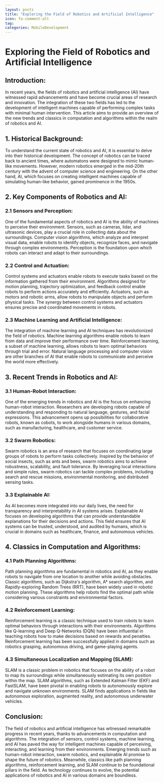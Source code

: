 ```yaml
---
layout: posts
title: "Exploring the Field of Robotics and Artificial Intelligence"
icon: fa-comment-alt
tag:      
categories: MobileDevelopment
---
```



# Exploring the Field of Robotics and Artificial Intelligence

## Introduction:

In recent years, the fields of robotics and artificial intelligence (AI) have witnessed rapid advancements and have become crucial areas of research and innovation. The integration of these two fields has led to the development of intelligent machines capable of performing complex tasks with minimal human intervention. This article aims to provide an overview of the new trends and classics in computation and algorithms within the realm of robotics and AI.

## 1. Historical Background:

To understand the current state of robotics and AI, it is essential to delve into their historical development. The concept of robotics can be traced back to ancient times, where automatons were designed to mimic human-like movements. However, modern robotics emerged in the mid-20th century with the advent of computer science and engineering. On the other hand, AI, which focuses on creating intelligent machines capable of simulating human-like behavior, gained prominence in the 1950s.

## 2. Key Components of Robotics and AI:

### 2.1 Sensors and Perception:

One of the fundamental aspects of robotics and AI is the ability of machines to perceive their environment. Sensors, such as cameras, lidar, and ultrasonic devices, play a crucial role in collecting data about the surroundings. Computer vision algorithms, which analyze and interpret visual data, enable robots to identify objects, recognize faces, and navigate through complex environments. Perception is the foundation upon which robots can interact and adapt to their surroundings.

### 2.2 Control and Actuation:

Control systems and actuators enable robots to execute tasks based on the information gathered from their environment. Algorithms designed for motion planning, trajectory optimization, and feedback control enable robots to perform actions accurately and efficiently. Actuators, such as motors and robotic arms, allow robots to manipulate objects and perform physical tasks. The synergy between control systems and actuators ensures precise and coordinated movements in robots.

### 2.3 Machine Learning and Artificial Intelligence:

The integration of machine learning and AI techniques has revolutionized the field of robotics. Machine learning algorithms enable robots to learn from data and improve their performance over time. Reinforcement learning, a subset of machine learning, allows robots to learn optimal behaviors through trial and error. Natural language processing and computer vision are other branches of AI that enable robots to communicate and perceive the world more effectively.

## 3. Recent Trends in Robotics and AI:

### 3.1 Human-Robot Interaction:

One of the emerging trends in robotics and AI is the focus on enhancing human-robot interaction. Researchers are developing robots capable of understanding and responding to natural language, gestures, and facial expressions. This advancement opens up possibilities for collaborative robots, known as cobots, to work alongside humans in various domains, such as manufacturing, healthcare, and customer service.

### 3.2 Swarm Robotics:

Swarm robotics is an area of research that focuses on coordinating large groups of robots to perform tasks collectively. Inspired by the behavior of social insects, such as ants and bees, swarm robotics aims to achieve robustness, scalability, and fault tolerance. By leveraging local interactions and simple rules, swarm robotics can tackle complex problems, including search and rescue missions, environmental monitoring, and distributed sensing tasks.

### 3.3 Explainable AI:

As AI becomes more integrated into our daily lives, the need for transparency and interpretability in AI systems arises. Explainable AI focuses on developing algorithms that can provide understandable explanations for their decisions and actions. This field ensures that AI systems can be trusted, understood, and audited by humans, which is crucial in domains such as healthcare, finance, and autonomous vehicles.

## 4. Classics in Computation and Algorithms:

### 4.1 Path Planning Algorithms:

Path planning algorithms are fundamental in robotics and AI, as they enable robots to navigate from one location to another while avoiding obstacles. Classic algorithms, such as Dijkstra's algorithm, A* search algorithm, and Rapidly-exploring Random Trees (RRT), have been widely used in robotic motion planning. These algorithms help robots find the optimal path while considering various constraints and environmental factors.

### 4.2 Reinforcement Learning:

Reinforcement learning is a classic technique used to train robots to learn optimal behaviors through interactions with their environments. Algorithms like Q-learning and Deep Q-Networks (DQN) have been influential in teaching robots how to make decisions based on rewards and penalties. Reinforcement learning has been successfully applied in domains such as robotics grasping, autonomous driving, and game-playing agents.

### 4.3 Simultaneous Localization and Mapping (SLAM):

SLAM is a classic problem in robotics that focuses on the ability of a robot to map its surroundings while simultaneously estimating its own position within the map. SLAM algorithms, such as Extended Kalman Filter (EKF) and FastSLAM, have been pivotal in enabling robots to autonomously explore and navigate unknown environments. SLAM finds applications in fields like autonomous exploration, augmented reality, and autonomous underwater vehicles.

## Conclusion:

The field of robotics and artificial intelligence has witnessed remarkable progress in recent years, thanks to advancements in computation and algorithms. The integration of sensors, control systems, machine learning, and AI has paved the way for intelligent machines capable of perceiving, interacting, and learning from their environments. Emerging trends such as human-robot interaction, swarm robotics, and explainable AI promise to shape the future of robotics. Meanwhile, classics like path planning algorithms, reinforcement learning, and SLAM continue to be foundational pillars in the field. As technology continues to evolve, the potential applications of robotics and AI in various domains are boundless.